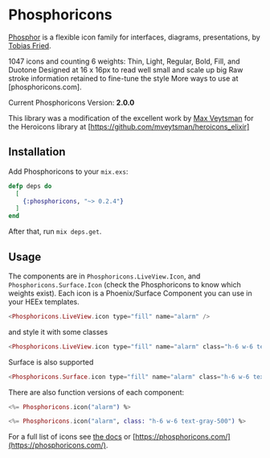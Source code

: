# Phosphoricons

[Phosphor](https://github.com/phosphor-icons/phosphor-home#phosphor-icons) is a flexible icon family for interfaces, diagrams, presentations, by [Tobias Fried](https://github.com/rektdeckard).

1047 icons and counting
6 weights: Thin, Light, Regular, Bold, Fill, and Duotone
Designed at 16 x 16px to read well small and scale up big
Raw stroke information retained to fine-tune the style
More ways to use at [phosphoricons.com].

Current Phosphoricons Version: **2.0.0**

This library was a modification of the excellent work by [Max Veytsman](https://github.com/mveytsman) for the Heroicons library at [https://github.com/mveytsman/heroicons_elixir]

## Installation

Add Phosphoricons to your `mix.exs`:

```elixir
defp deps do
  [
    {:phosphoricons, "~> 0.2.4"}
  ]
end
```

After that, run `mix deps.get`.

## Usage

The components are in `Phosphoricons.LiveView.Icon`, and `Phosphoricons.Surface.Icon` (check the Phosphoricons to know which weights exist). Each icon is a Phoenix/Surface Component you can use in your HEEx templates.

```eex
<Phosphoricons.LiveView.icon type="fill" name="alarm" />
```

and style it with some classes

```eex
<Phosphoricons.LiveView.icon type="fill" name="alarm" class="h-6 w-6 text-gray-500" />
```

Surface is also supported
```eex
<Phosphoricons.Surface.icon type="fill" name="alarm" class="h-6 w-6 text-gray-500" />
```

There are also function versions of each component:
```eex
<%= Phosphoricons.icon("alarm") %>

<%= Phosphoricons.icon("alarm", class: "h-6 w-6 text-gray-500") %>
```

For a full list of icons see [the docs](https://hexdocs.pm/phosphoricons/api-reference.html) or [https://phosphoricons.com/](https://phosphoricons.com/).

